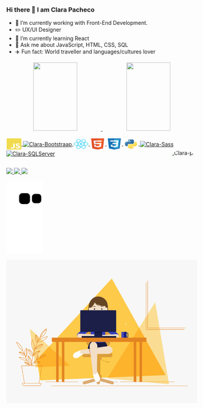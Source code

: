### Hi there 👋 I am Clara Pacheco


- 🔭 I’m currently working with Front-End Development.
- ✏️ UX/UI Designer
- 🌱 I’m currently learning React
- 💬 Ask me about JavaScript, HTML, CSS, SQL
- ✈️ Fun fact: World traveller and languages/cultures lover

<div align="center">
  <a href="https://github.com/Clara-Pacheco">
  <img height="180em" width="48%" src="https://github-readme-stats.vercel.app/api?username=Clara-Pacheco&show_icons=true&theme=dracula&include_all_commits=true&count_private=true"/>
  <img height="180em" width="48%" src="https://github-readme-stats.vercel.app/api/top-langs/?username=Clara-Pacheco&layout=compact&langs_count=7&theme=dracula"/>
</div>
  <div style="display: inline_block"><br>
  <img align="center" alt="Clara-Js" height="30" width="40" src="https://raw.githubusercontent.com/devicons/devicon/master/icons/javascript/javascript-plain.svg">
  <img align="center" alt="Clara-Bootstraap" height="30" width="40" src="https://cdn.jsdelivr.net/gh/devicons/devicon/icons/bootstrap/bootstrap-plain-wordmark.svg">
  <img align="center" alt="Clara-React" height="30" width="40" src="https://raw.githubusercontent.com/devicons/devicon/master/icons/react/react-original.svg">
  <img align="center" alt="Clara-HTML" height="30" width="40" src="https://raw.githubusercontent.com/devicons/devicon/master/icons/html5/html5-original.svg">
  <img align="center" alt="Clara-CSS" height="30" width="40" src="https://raw.githubusercontent.com/devicons/devicon/master/icons/css3/css3-original.svg">
  <img align="center" alt="Clara-Python" height="30" width="40" src="https://raw.githubusercontent.com/devicons/devicon/master/icons/python/python-original.svg">
  <img align="center" alt="Clara-Sass" height="30" width="40" src="https://cdn.jsdelivr.net/gh/devicons/devicon/icons/sass/sass-original.svg">
  <img align="center" alt="Clara-SQLServer" height="30" width="40" src="https://cdn.jsdelivr.net/gh/devicons/devicon/icons/microsoftsqlserver/microsoftsqlserver-plain-wordmark.svg">
  <img align="right" alt="Clara-pic" height="150" style="border-radius:50px;" src="https://media.discordapp.net/attachments/925340711543537698/925389982657560586/Webp.net-gifmaker_1.gif">
  
</div>
  
  
  
  ##
  
  
  <div> 
 
 
  <img src="https://img.shields.io/badge/Discord-7289DA?style=for-the-badge&logo=discord&logoColor=white" target="_blank"> 
  <img src="https://img.shields.io/badge/-Gmail-%23333?style=for-the-badge&logo=gmail&logoColor=white" target="_blank">
  <img src="https://img.shields.io/badge/-LinkedIn-%230077B5?style=for-the-badge&logo=linkedin&logoColor=white" target="_blank">
 
  ![Snake animation](https://github.com/Clara-Pacheco/Clara-Pacheco/blob/output/github-contribution-grid-snake.svg)
 
  ![Female programmer waving gif animation](https://github.com/Clara-Pacheco/Clara-Pacheco/blob/main/d4tvukbt5mra37cvwklk.gif)
</div>

